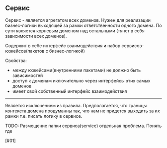 
## Сервис 


Сервис - является агрегатом всех доменов.
Нужен для реализации бизнес-логики выходящей за рамки ответственности одного домена.
По сути является корневым доменом над остальными (тянет в себя зависимости всех доменов).

Содержит в себе интерфейс взаимодействия и набор сервисов-юзкейсов(пакетов с бизнес-логикой)

Свойства:
- между юзкейсами(внутренними пакетами) не должно быть зависимостей
- доступ к доменам иключительно через интерфейсы этих самых доменов
- имеет свой собственный интерфейс взаимодействия

---

Является исключением из правила. Предполагается, что границы контекста домена продуманны так, что нам не придется выходить за их рамки т.е. писать логику в сервисе.

TODO: Размещение папки сервиса(service) отдельная проблема. Понять где

[#01]